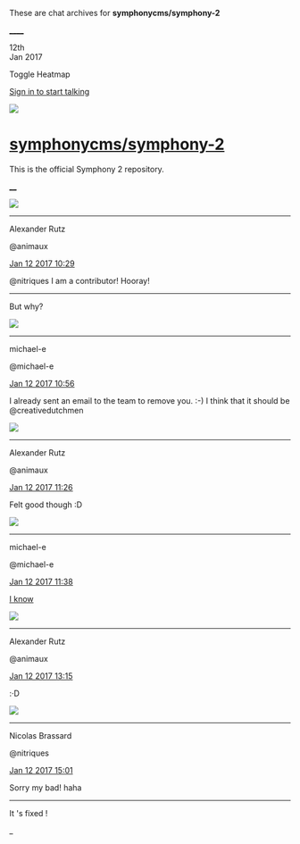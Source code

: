 These are chat archives for **symphonycms/symphony-2**

[__](/symphonycms/symphony-2/archives/2017/01/13)[__](/symphonycms/symphony-2/archives/2017/01/11)

12th  
Jan 2017

Toggle Heatmap

[Sign in to start talking](/login?action=login&button=archive-login)

![](https://avatars-02.gitter.im/group/iv/3/57542c45c43b8c601977197e?s=48)

#  [symphonycms/symphony-2](/symphonycms/symphony-2)

This is the official Symphony 2 repository.

[ __](/orgs/symphonycms/rooms "More symphonycms rooms")

![](https://avatars2.githubusercontent.com/u/446874?v=4&s=30)

____

Alexander Rutz

@animaux

[Jan 12 2017
10:29](https://gitter.im/symphonycms/symphony-2?at=58775a9a6c1635643c1ba725)

@nitriques I am a contributor! Hooray!

____

But why?

![](https://avatars2.githubusercontent.com/u/40072?v=4&s=30)

____

michael-e

@michael-e

[Jan 12 2017
10:56](https://gitter.im/symphonycms/symphony-2?at=587760cadec171b811dc4024)

I already sent an email to the team to remove you. :-) I think that it should
be @creativedutchmen

![](https://avatars2.githubusercontent.com/u/446874?v=4&s=30)

____

Alexander Rutz

@animaux

[Jan 12 2017
11:26](https://gitter.im/symphonycms/symphony-2?at=587767fee836bf7010341159)

Felt good though :D

![](https://avatars2.githubusercontent.com/u/40072?v=4&s=30)

____

michael-e

@michael-e

[Jan 12 2017
11:38](https://gitter.im/symphonycms/symphony-2?at=58776aaa11e7a7f61d87def9)

[I know](http://www.getsymphony.com/download/releases/version/2.6.8/)

![](https://avatars2.githubusercontent.com/u/446874?v=4&s=30)

____

Alexander Rutz

@animaux

[Jan 12 2017
13:15](https://gitter.im/symphonycms/symphony-2?at=58778160e836bf701034a00f)

:·D

![](https://avatars1.githubusercontent.com/u/771169?v=4&s=30)

____

Nicolas Brassard

@nitriques

[Jan 12 2017
15:01](https://gitter.im/symphonycms/symphony-2?at=58779a49dec171b811dd95e7)

Sorry my bad! haha

____

It 's fixed !

_

